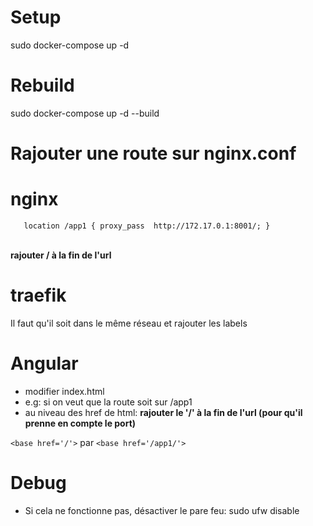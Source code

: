 # Setup

sudo docker-compose up -d

# Rebuild 

sudo docker-compose up -d --build

# Rajouter une route sur nginx.conf
# nginx

`    location /app1 {
        proxy_pass  http://172.17.0.1:8001/;
    }
`
</br>
</br>

**rajouter / à la fin de l'url**
# traefik

Il faut qu'il soit dans le même réseau et rajouter les labels

# Angular 

- modifier index.html
- e.g: si on veut que la route soit sur /app1
- au niveau des href de html: **rajouter le '/' à la fin de l'url (pour qu'il prenne en compte le port)**

`<base href='/'>` par `<base href='/app1/'>`

# Debug

- Si cela ne fonctionne pas, désactiver le pare feu: sudo ufw disable
